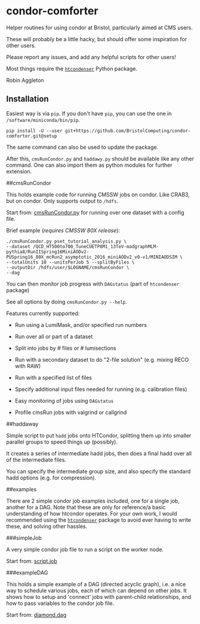 # condor-comforter
Helper routines for using condor at Bristol, particularly aimed at CMS users.

These will probably be a little hacky, but should offer some inspiration for other users.

Please report any issues, and add any helpful scripts for other users!

Most things require the [`htcondenser`](https://github.com/raggleton/htcondenser) Python package.

Robin Aggleton

## Installation

Easiest way is via `pip`. If you don't have `pip`, you can use the one in `/software/miniconda/bin/pip`.

```
pip install -U --user git+https://github.com/BristolComputing/condor-comforter.git@setup
```
The same command can also be used to update the package.

After this, `cmsRunCondor.py` and `haddawy.py` should be available like any other command.
One can also import them as python modules for further extension.

##cmsRunCondor

This holds example code for running CMSSW jobs on condor. Like CRAB3, but on condor.
Only supports output to `/hdfs`.

Start from: [cmsRunCondor.py](cmsRun/cmsRunCondor.py) for running over one dataset with a config file.

Brief example (_requires CMSSW 80X release_):

```
./cmsRunCondor.py pset_tutorial_analysis.py \
--dataset /QCD_HT500to700_TuneCUETP8M1_13TeV-madgraphMLM-pythia8/RunIISpring16MiniAODv2-PUSpring16_80X_mcRun2_asymptotic_2016_miniAODv2_v0-v1/MINIAODSIM \
--totalUnits 10 --unitsPerJob 5 --splitByFiles \
--outputDir /hdfs/user/$LOGNAME/cmsRunCondor \
--dag
```

You can then monitor job progress with `DAGstatus` (part of `htcondenser` package)

See all options by doing `cmsRunCondor.py --help`.

Features currently supported:

- Run using a LumiMask, and/or specified run numbers

- Run over all or part of a dataset

- Split into jobs by # files or # lumisections

- Run with a secondary dataset to do "2-file solution" (e.g. mixing RECO with RAW)

- Run with a specified list of files

- Specify additional input files needed for running (e.g. calibration files)

- Easy monitoring of jobs using `DAGstatus`

- Profile cmsRun jobs with valgrind or callgrind

##haddaway

Simple script to put `hadd` jobs onto HTCondor, splitting them up into smaller parallel groups to speed things up (possibly).

It creates a series of intermediate hadd jobs, then does a final hadd over all of the intermediate files.

You can specify the intermediate group size, and also specify the standard hadd options (e.g. for compression).

##examples

There are 2 simple condor job examples included, one for a single job, another for a DAG.
Note that these are only for reference/a basic understanding of how htcondor operates.
For your own work, I would recommended using the [`htcondenser`](https://github.com/raggleton/htcondenser) package to avoid ever having to write these, and solving other hassles.

###simpleJob

A very simple condor job file to run a script on the worker node.

Start from: [script.job](examples/simpleJob/script.job)

###exampleDAG

This holds a simple example of a DAG (directed acyclic graph), i.e. a nice way to schedule various jobs, each of which can depend on other jobs.
It shows how to setup and 'connect' jobs with parent-child relationships, and how to pass variables to the condor job file.

Start from: [diamond.dag](examples/exampleDAG/diamond.dag)

